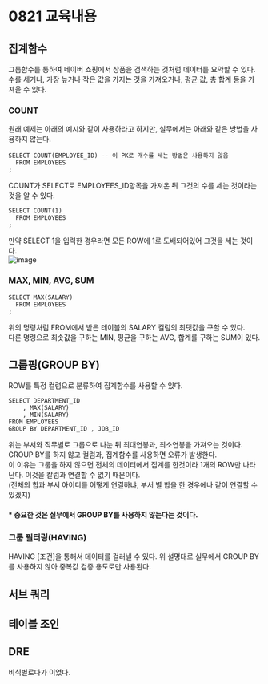 # 0821 교육내용
## 집계함수
 그룹함수를 통하여 네이버 쇼핑에서 상품을 검색하는 것처럼 데이터를 요약할 수 있다.</BR>
 수를 세거나, 가장 높거나 작은 값을 가지는 것을 가져오거나, 평균 값, 총 합계 등을 가져올 수 있다.</BR>

### COUNT
원래 예제는 아래의 예시와 같이 사용하라고 하지만, 실무에서는 아래와 같은 방법을 사용하지 않는다.
```
SELECT COUNT(EMPLOYEE_ID) -- 이 PK로 개수를 세는 방법은 사용하지 않음
  FROM EMPLOYEES
;
```
COUNT가 SELECT로 EMPLOYEES_ID항목을 가져온 뒤 그것의 수를 세는 것이라는 것을 알 수 있다.</BR>
```
SELECT COUNT(1)
  FROM EMPLOYEES
;
```
만약 SELECT 1을 입력한 경우라면 모든 ROW에 1로 도배되어있어 그것을 세는 것이다.</BR>
![image](https://github.com/user-attachments/assets/8fdafe89-dbdb-4dc9-8692-6b8134780029)

### MAX, MIN, AVG, SUM
```
SELECT MAX(SALARY)
  FROM EMPLOYEES
;
```
 위의 명령처럼 FROM에서 받은 테이블의 SALARY 컬럼의 최댓값을 구할 수 있다.</BR>
 다른 명령으로 최솟값을 구하는 MIN, 평균을 구하는 AVG, 합계를 구하는 SUM이 있다.</BR>

## 그룹핑(GROUP BY)
 ROW를 특정 컬럼으로 분류하여 집계함수를 사용할 수 있다. </BR>
 ```
SELECT DEPARTMENT_ID
     , MAX(SALARY)
     , MIN(SALARY)
 FROM EMPLOYEES
GROUP BY DEPARTMENT_ID , JOB_ID
```
위는 부서와 직무별로 그룹으로 나눈 뒤 최대연봉과, 최소연봉을 가져오는 것이다.</BR>
GROUP BY를 하지 않고 컬럼과, 집계함수를 사용하면 오류가 발생한다.</BR>
이 이유는 그룹을 하지 않으면 전체의 데이터에서 집계를 한것이라 1개의 ROW만 나타난다. 이것을 칼럼과 연결할 수 없기 때문이다.</BR>
(전체의 합과 부서 아이디를 어떻게 연결하냐, 부서 별 합을 한 경우에나 같이 연결할 수 있겠지)</BR>

#### * 중요한 것은 실무에서 GROUP BY를 사용하지 않는다는 것이다.

### 그룹 필터링(HAVING)
 HAVING [조건]을 통해서 데이터를 걸러낼 수 있다. 위 설명대로 실무에서 GROUP BY를 사용하지 않아 중복값 검증 용도로만 사용된다.</BR>
  
## 서브 쿼리




## 테이블 조인

## DRE
비식별로다가 이었다.



